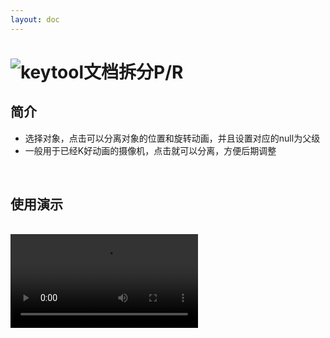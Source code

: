 ```yaml
---
layout: doc
---
```

# <span class="h1-icon"><img src="/img/split_pr.webp" alt="keytool文档"></span>拆分P/R

## 简介

- 选择对象，点击可以分离对象的位置和旋转动画，并且设置对应的null为父级
- 一般用于已经K好动画的摄像机，点击就可以分离，方便后期调整

<br />

## 使用演示

<br />

<video controls>
  <source src="/img/keytool_v1_split_p_r_tutorial.webm" type="video/webm">
</video>

<br />

<br />


